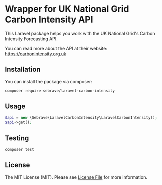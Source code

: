 # Wrapper for UK National Grid Carbon Intensity API

This Laravel package helps you work with the UK National Grid's Carbon Intensity Forecasting API.

You can read more about the API at their website: https://carbonintensity.org.uk


## Installation

You can install the package via composer:

```bash
composer require sebrave/laravel-carbon-intensity
```

## Usage

```php
$api = new \Sebrave\LaravelCarbonIntensity\LaravelCarbonIntensity();
$api->get();
```

## Testing

```bash
composer test
```

## License

The MIT License (MIT). Please see [License File](LICENSE.md) for more information.
